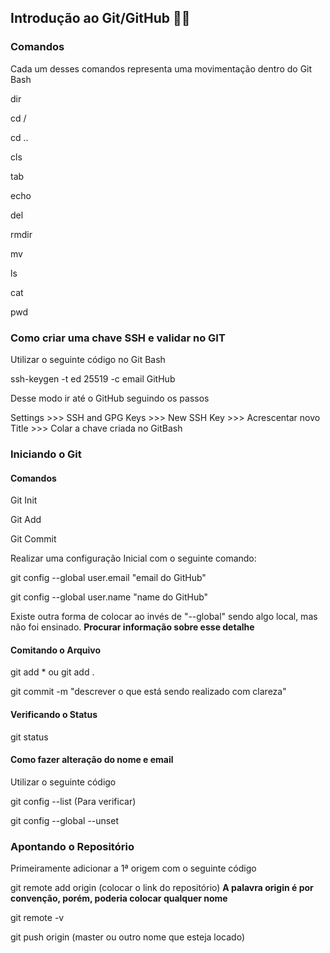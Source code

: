 ## Introdução ao Git/GitHub :man_technologist:

### Comandos

Cada um desses comandos representa uma movimentação dentro do Git Bash

dir 

cd /

cd ..

cls 

tab

echo

del

rmdir

mv

ls

cat

pwd

### Como criar uma chave SSH e validar no GIT

Utilizar o seguinte código no Git Bash

ssh-keygen -t ed 25519 -c email GitHub 

Desse modo ir até o GitHub seguindo os passos

Settings >>> SSH and GPG Keys >>> New SSH Key >>> Acrescentar novo Title >>> Colar a chave criada no GitBash 

### Iniciando o Git

#### Comandos

Git Init

Git Add

Git Commit

Realizar uma configuração Inicial com o seguinte comando:

git config --global user.email "email do GitHub"

git config --global user.name "name do GitHub"

Existe outra forma de colocar ao invés de "--global" sendo algo local, mas não foi ensinado. **Procurar informação sobre esse detalhe**

#### Comitando o Arquivo 

git add *  ou git add .

git commit -m "descrever o que está sendo realizado com clareza"

#### Verificando o Status

git status 

#### Como fazer alteração do nome e email 

Utilizar o seguinte código 

git config --list  (Para verificar)

git config --global --unset 

### Apontando o Repositório

Primeiramente adicionar a 1ª origem com o seguinte código 

git remote add origin (colocar o link do repositório)  **A palavra origin é por convenção, porém, poderia colocar qualquer nome**

git remote -v

git push origin (master ou outro nome que esteja locado)
